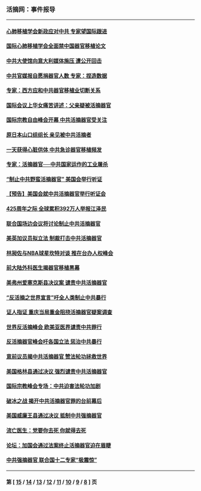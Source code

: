 ### 活摘网：事件报导
---
#### [心肺移植学会新政应对中共 专家望国际跟进](../../pages/nf5877/n13829043.md?09250430) 
#### [国际心肺移植学会全面禁中国器官移植论文](../../pages/nf5877/n13827785.md?09250430) 
#### [中共大使馆向意大利媒体施压 遭公开回击](../../pages/nf5877/n13826038.md?09250430) 
#### [中共官媒报自愿捐器官人数 专家：捏造数据](../../pages/nf5877/n13814130.md?09250430) 
#### [专家：西方应和中共器官移植业切断关系](../../pages/nf5877/n13772828.md?09250430) 
#### [国际会议上华女痛苦讲述：父亲疑被活摘器官](../../pages/nf5877/n13771583.md?09250430) 
#### [国际宗教自由峰会开幕 中共活摘器官受关注](../../pages/nf5877/n13769995.md?09250430) 
#### [原日本山口组组长 亲见被中共活摘者](../../pages/nf5877/n13767360.md?09250430) 
#### [一天获得心脏供体 中共急诊器官移植频发](../../pages/nf5877/n13764689.md?09250430) 
#### [专家：活摘器官──中共国家运作的工业屠杀](../../pages/nf5877/n13761178.md?09250430) 
#### [“制止中共野蛮活摘器官” 美国会举行听证](../../pages/nf5877/n13735831.md?09250430) 
#### [【预告】美国会就中共活摘器官举行听证会](../../pages/nf5877/n13732843.md?09250430) 
#### [425周年之际 全球累积392万人举报江泽民](../../pages/nf5877/n13719232.md?09250430) 
#### [联合国场边会议将讨论制止中共活摘器官](../../pages/nf5877/n13656361.md?09250430) 
#### [美英加议员拟立法 制裁打击中共活摘器官](../../pages/nf5877/n13430251.md?09250430) 
#### [林昶佐与NBA球星坎特对谈 推在台办人权峰会](../../pages/nf5877/n13414467.md?09250430) 
#### [前大陆外科医生揭器官移植黑幕](../../pages/nf5877/n13401416.md?09250430) 
#### [美弗州爱塞克斯县决议案 谴责中共活摘器官](../../pages/nf5877/n13320919.md?09250430) 
#### [“反活摘之世界宣言”吁全人类制止中共暴行](../../pages/nf5877/n13259730.md?09250430) 
#### [证人指证 重庆当局重金阻挠活摘器官疑案调查](../../pages/nf5877/n13259127.md?09250430) 
#### [世界反活摘峰会 欧美亚医界谴责中共罪行](../../pages/nf5877/n13253550.md?09250430) 
#### [反活摘器官峰会吁各国立法 惩治中共暴行](../../pages/nf5877/n13245052.md?09250430) 
#### [意前议员揭中共活摘器官 赞法轮功拯救世界](../../pages/nf5877/n13203445.md?09250430) 
#### [美国格林县通过决议 强烈谴责中共活摘器官](../../pages/nf5877/n13119367.md?09250430) 
#### [国际宗教峰会专场：中共迫害法轮功加剧](../../pages/nf5877/n13088279.md?09250430) 
#### [破冰之战 揭开中共活摘器官罪的台前幕后](../../pages/nf5877/n13082457.md?09250430) 
#### [美国威廉王县通过决议 抵制中共强摘器官](../../pages/nf5877/n13056521.md?09250430) 
#### [流亡医生：党要你去死 你就得去死](../../pages/nf5877/n13052835.md?09250430) 
#### [论坛：加国会通过法案终止活摘器官迫在眉睫](../../pages/nf5877/n13029839.md?09250430) 
#### [中共强摘器官 联合国十二专家“极震惊”](../../pages/nf5877/n13024313.md?09250430) 

---
#### 第 [ [15](./15.md?09250430) / [14](./14.md?09250430) / [13](./13.md?09250430) / [12](./12.md?09250430) / [11](./11.md?09250430) / [10](./10.md?09250430) / [9](./9.md?09250430) / [8](./8.md?09250430) ] 页
